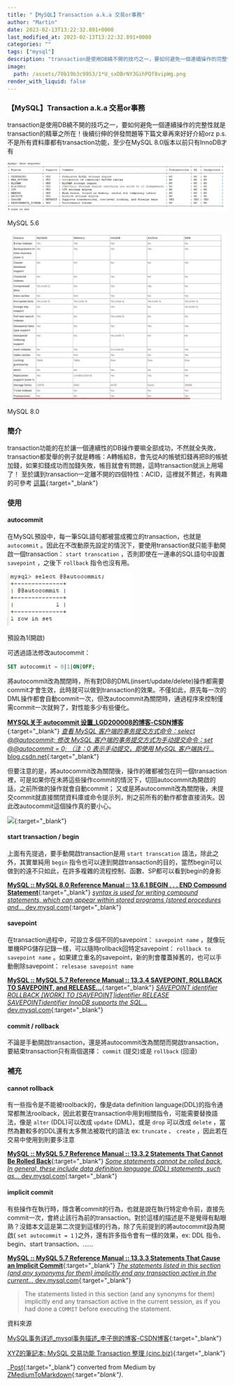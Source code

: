 ```yaml
---
title: "【MySQL】Transaction a.k.a 交易or事務"
author: "Martin"
date: 2023-02-13T13:22:32.891+0000
last_modified_at: 2023-02-13T13:22:32.891+0000
categories: ""
tags: ["mysql"]
description: "transaction是使用DB繞不開的技巧之一，要如何避免一個連續操作的完整性就是transaction的精華之所在！後續衍伸的併發問題等下篇文章再來好好介紹orzp.s. 不是所有資料庫都有transaction功能，至少在MySQL 8.0版本以前只有InnoDB才有"
image:
  path: /assets/70b19b3c9953/1*U_sxDBrNY3GihPQf8vipWg.png
render_with_liquid: false
---
```


### 【MySQL】Transaction a\.k\.a 交易or事務

transaction是使用DB繞不開的技巧之一，要如何避免一個連續操作的完整性就是transaction的精華之所在！後續衍伸的併發問題等下篇文章再來好好介紹orz
p\.s\. 不是所有資料庫都有transaction功能，至少在MySQL 8\.0版本以前只有InnoDB才有


![MySQL 5\.6](/assets/70b19b3c9953/1*U_sxDBrNY3GihPQf8vipWg.png)

MySQL 5\.6


![MySQL 8\.0](/assets/70b19b3c9953/1*zp8degaWBr_CM0msG6SLHg.png)

MySQL 8\.0
### 簡介

transaction功能的在於讓一個連續性的DB操作要嘛全部成功，不然就全失敗，transaction都愛舉的例子就是轉帳：A轉帳給B，會先從A的帳號扣錢再把B的帳號加錢，如果扣錢成功而加錢失敗，帳目就會有問題，這時transaction就派上用場了！
至於講到transaction一定離不開的四個特性：ACID，這裡就不贅述，有興趣的可參考 [這篇](https://oldmo860617.medium.com/database-transaction-acid-156a3b75845e?source=user_profile---------42----------------------------){:target="_blank"}
### 使用
#### autocommit

在MySQL預設中，每一筆SQL語句都被當成獨立的transaction，也就是 `autocommit` 。因此在不改動原先設定的情況下，要使用transaction就只能手動開啟一個transaction： `start transcation` ，否則即使在一連串的SQL語句中設置 `savepoint` ，之後下 `rollback` 指令也沒有用。


![預設為1\(開啟\)](/assets/70b19b3c9953/1*PeZRzx7cQ9BSkUxaI4G_Ig.png)

預設為1\(開啟\)

可透過語法修改autocommit：
```sql
SET autocommit = 0|1|ON|OFF;
```

將autocommit改為關閉時，所有對DB的DML\(insert/update/delete\)操作都需要commit才會生效，此時就可以做到transaction的效果。不僅如此，原先每一次的DML操作都會自動commit一次，但改autocommit為關閉時，通過程序來控制僅需commit一次就夠了，對性能多少有些優化。

[**MYSQL关于 autocommit 设置\_LGD200008的博客\-CSDN博客**](https://blog.csdn.net/LGD200008/article/details/79056645){:target="_blank"} 
[_查看 MySQL 客户端的事务提交方式命令：select @@autocommit; 修改 MySQL 客户端的事务提交方式为手动提交命令：set @@autocommit = 0; （注：0 表示手动提交，即使用 MySQL 客户端执行…_ blog\.csdn\.net](https://blog.csdn.net/LGD200008/article/details/79056645){:target="_blank"}

但要注意的是，將autocommit改為關閉後，操作的確都被包在同一個transaction裡，可是如果你在未將這些操作commit的情況下，切回autocommit為開啟的話，之前所做的操作就會自動commit；
又或是將autocommit改為關閉後，未提交commit就直接關閉資料庫或命令提示列，則之前所有的動作都會直接消失。因此改autocommit這個操作真的要小心。


[![](https://cdn.sstatic.net/Sites/stackoverflow/Img/apple-touch-icon@2.png?v=73d79a89bded)](https://stackoverflow.com/questions/2950676/difference-between-set-autocommit-1-and-start-transaction-in-mysql-have-i-misse){:target="_blank"}

#### start transaction / begin

上面有先提過，要手動開啟transaction是用 `start transcation` 語法，除此之外，其實單純用 `begin` 指令也可以達到開啟transaction的目的，當然begin可以做到的遠不只如此，在許多複雜的流程控制、函數、SP都可以看到begin的身影

[**MySQL :: MySQL 8\.0 Reference Manual :: 13\.6\.1 BEGIN \. \. \. END Compound Statement**](https://dev.mysql.com/doc/refman/8.0/en/begin-end.html){:target="_blank"} 
[_syntax is used for writing compound statements, which can appear within stored programs \(stored procedures and…_ dev\.mysql\.com](https://dev.mysql.com/doc/refman/8.0/en/begin-end.html){:target="_blank"}
#### savepoint

在transaction過程中，可設立多個不同的savepoint： `savepoint name` ，就像玩單機RPG儲存記錄一樣，可以隨時rollback回特定savepoint： `rollback to savepoint name` 。如果建立重名的savepoint，新的則會覆蓋掉舊的，也可以手動刪除savepoint： `relesase savepoint name`

[**MySQL :: MySQL 5\.7 Reference Manual :: 13\.3\.4 SAVEPOINT, ROLLBACK TO SAVEPOINT, and RELEASE…**](https://dev.mysql.com/doc/refman/5.7/en/savepoint.html){:target="_blank"} 
[_SAVEPOINT identifier ROLLBACK \[WORK\] TO \[SAVEPOINT\]identifier RELEASE SAVEPOINTidentifier InnoDB supports the SQL…_ dev\.mysql\.com](https://dev.mysql.com/doc/refman/5.7/en/savepoint.html){:target="_blank"}
#### commit / rollback

不論是手動開啟transaction，還是將autocommit改為關閉而開啟transaction，要結束transaction只有兩個選擇： `commit` \(提交\)或是 `rollback` \(回滾\)
### 補充
#### cannot rollback

有一些指令是不能被roolback的，像是data definition language\(DDL\)的指令通常都無法roolback，因此若要在transaction中用到相關指令，可能需要替換語法，像是 `alter` \(DDL\)可以改成 `update` \(DML\)，或是 `drop` 可以改成 `delete` ，當然為數較多的DDL還有太多無法被取代的語法 ex: `truncate` 、 `create` ，因此若在交易中使用到則要多注意

[**MySQL :: MySQL 5\.7 Reference Manual :: 13\.3\.2 Statements That Cannot Be Rolled Back**](https://dev.mysql.com/doc/refman/5.7/en/cannot-roll-back.html){:target="_blank"} 
[_Some statements cannot be rolled back\. In general, these include data definition language \(DDL\) statements, such as…_ dev\.mysql\.com](https://dev.mysql.com/doc/refman/5.7/en/cannot-roll-back.html){:target="_blank"}
#### implicit commit

有些操作在執行時，隱含著commit的行為，也就是說在執行特定命令前，直接先commit一次，會終止該行為前的transaction。對於這樣的描述是不是覺得有點眼熟？沒錯本文這是第二次提到這樣的行為，除了先前提到的將autocommit設為開啟\( `set autocommit = 1` \)之外，還有許多指令會有一樣的效果，ex: DDL 指令、begin、start transaction、……

[**MySQL :: MySQL 5\.7 Reference Manual :: 13\.3\.3 Statements That Cause an Implicit Commit**](https://dev.mysql.com/doc/refman/5.7/en/implicit-commit.html){:target="_blank"} 
[_The statements listed in this section \(and any synonyms for them\) implicitly end any transaction active in the current…_ dev\.mysql\.com](https://dev.mysql.com/doc/refman/5.7/en/implicit-commit.html){:target="_blank"}


> The statements listed in this section \(and any synonyms for them\) implicitly end any transaction active in the current session, as if you had done a `COMMIT` before executing the statement\. 





資料來源

[MySQL事务详述\_mysql事务描述\_李子捌的博客\-CSDN博客](https://liziba.blog.csdn.net/article/details/123221453){:target="_blank"}

[XYZ的筆記本: MySQL 交易功能 Transaction 整理 \(cinc\.biz\)](https://xyz.cinc.biz/2013/05/mysql-transaction.html){:target="_blank"}



_[Post](https://medium.com/@martin87713/mysql-transaction-a-k-a-%E4%BA%A4%E6%98%93or%E4%BA%8B%E5%8B%99-70b19b3c9953){:target="_blank"} converted from Medium by [ZMediumToMarkdown](https://github.com/ZhgChgLi/ZMediumToMarkdown){:target="_blank"}._

